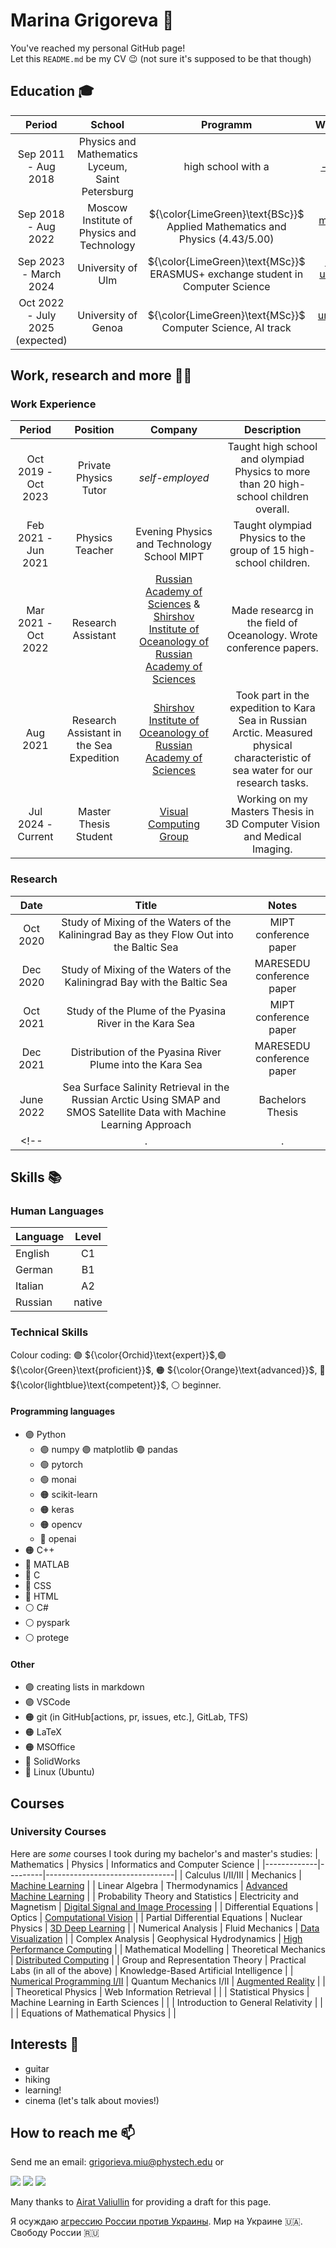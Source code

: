 # Marina Grigoreva 👋
You've reached my personal GitHub page!\
Let this `README.md` be my CV 😉 (not sure it's supposed to be that though)


## **Education** 🎓
|        Period       |      School   |  Programm | Website |
|:-------------------:|:-------------:|:------:|:-----:|
| Sep 2011 - Aug 2018 |  Physics and Mathematics Lyceum, Saint Petersburg | high school with a  | [-link-](https://239.ru/) |
| Sep 2018 - Aug 2022 |    Moscow Institute of Physics and Technology   |  ${\color{LimeGreen}\text{BSc}}$ Applied Mathematics and Physics (4.43/5.00) | [mipt.ru](https://mipt.ru/english/) [wiki](https://en.wikipedia.org/wiki/Moscow_Institute_of_Physics_and_Technology) |
| Sep 2023 - March 2024 | University of Ulm | ${\color{LimeGreen}\text{MSc}}$ ERASMUS+ exchange student in Computer Science | [uni-ulm.de](https://www.uni-ulm.de/) [wiki](https://en.wikipedia.org/wiki/University_of_Ulm) |
| Oct 2022 - July 2025 (expected) | University of Genoa | ${\color{LimeGreen}\text{MSc}}$ Computer Science, AI track | [unige.it](https://unige.it/en) [wiki](https://en.wikipedia.org/wiki/University_of_Genoa) |


## **Work, research and more** 🧑‍💻
### Work Experience
| Period | Position | Company | Description |
| :-: | :-: | :-: | :-: |
|Oct 2019 - Oct 2023|Private Physics Tutor|_self-employed_| Taught high school and olympiad Physics to more than 20 high-school children overall. |
|Feb 2021 - Jun 2021|Physics Teacher|Evening Physics and Technology School MIPT| Taught olympiad Physics to the group of 15 high-school children. |
|Mar 2021 - Oct 2022|Research Assistant|[Russian Academy of Sciences](https://new.ras.ru/en/) & [Shirshov Institute of Oceanology of Russian Academy of Sciences](https://ocean.ru/en/)| Made researcg in the field of Oceanology. Wrote conference papers. |
|Aug 2021|Research Assistant in the Sea Expedition|[Shirshov Institute of Oceanology of Russian Academy of Sciences](https://ocean.ru/en/)| Took part in the expedition to Kara Sea in Russian Arctic. Measured physical characteristic of sea water for our research tasks. |
|Jul 2024 - Current|Master Thesis Student|[Visual Computing Group](https://viscom.uni-ulm.de/)| Working on my Masters Thesis in 3D Computer Vision and Medical Imaging. |

<!-- |.|.|.| -->
### Research
|Date|Title|Notes|
| :-: | :-: | :-: |
|Oct 2020| Study of Mixing of the Waters of the Kaliningrad Bay as they Flow Out into the Baltic Sea | MIPT conference paper|
|Dec 2020| Study of Mixing of the Waters of the Kaliningrad Bay with the Baltic Sea | MARESEDU conference paper|
|Oct 2021| Study of the Plume of the Pyasina River in the Kara Sea | MIPT conference paper|
|Dec 2021| Distribution of the Pyasina River Plume into the Kara Sea | MARESEDU conference paper|
|June 2022| Sea Surface Salinity Retrieval in the Russian Arctic Using SMAP and SMOS Satellite Data with Machine Learning Approach | Bachelors Thesis|
<!-- |.|.|.| -->

## **Skills** 📚
### Human Languages
| Language   |  Level |
|----------|:-------:|
| English | C1 |
| German | B1 |
| Italian | A2 |
| Russian | native |

### Technical Skills

Colour coding: 
🟣 ${\color{Orchid}\text{expert}}$,🟢 ${\color{Green}\text{proficient}}$, 🟠 ${\color{Orange}\text{advanced}}$, 🔵 ${\color{lightblue}\text{competent}}$, ⚪ beginner.
#### Programming languages
- 🟣 Python
    - 🟣 numpy 🟣 matplotlib 🟣 pandas
    - 🟢 pytorch
    - 🟢 monai
    - 🟠 scikit-learn
    - 🟠 keras
    - 🟠 opencv
    - 🔵 openai
- 🟠 C++
- 🔵 MATLAB
- 🔵 C
- 🔵 CSS
- 🔵 HTML
- ⚪ C#
- ⚪ pyspark
- ⚪ protege
#### Other
- 🟣 creating lists in markdown
- 🟣 VSCode
- 🟠 git (in GitHub[actions, pr, issues, etc.], GitLab, TFS)
- 🟠 LaTeX
- 🟠 MSOffice
- 🔵 SolidWorks
- 🔵 Linux (Ubuntu)

## Courses
### University Courses
Here are _some_ courses I took during my bachelor's and master's studies: 
| Mathematics | Physics | Informatics and Computer Science |
|-------------|---------|--------------------------------|
| Calculus I/II/III | Mechanics | [Machine Learning](https://corsi.unige.it/en/off.f/2023/ins/63422?codcla=10852) |
| Linear Algebra | Thermodynamics | [Advanced Machine Learning](https://corsi.unige.it/en/off.f/2022/ins/53411?codcla=10852) |
| Probability Theory and Statistics | Electricity and Magnetism | [Digital Signal and Image Processing](https://corsi.unige.it/en/off.f/2023/ins/63424?codcla=10852) |
| Differential Equations | Optics | [Computational Vision](https://corsi.unige.it/en/off.f/2022/ins/53409?codcla=10852) |
| Partial Differential Equations | Nuclear Physics | [3D Deep Learning](https://www.uni-ulm.de/in/mi/lehre/archiv-lehrveranstaltungen/wintersemester-2023-24/vorlesung-3d-deep-learning/) |
| Numerical Analysis | Fluid Mechanics | [Data Visualization](https://corsi.unige.it/en/off.f/2023/ins/63416?codcla=10852) |
| Complex Analysis | Geophysical Hydrodynamics | [High Performance Computing](https://corsi.unige.it/en/off.f/2023/ins/63417?codcla=10852) |
| Mathematical Modelling | Theoretical Mechanics | [Distributed Computing](https://corsi.unige.it/en/off.f/2023/ins/63425?codcla=10852) |
| Group and Representation Theory | Practical Labs (in all of the above) | Knowledge-Based Artificial Intelligence |
| [Numerical Programming I/II](https://www5.in.tum.de/lehre/vorlesungen/num_prog_cse/ws07/) | Quantum Mechanics I/II | [Augmented Reality](https://corsi.unige.it/en/off.f/2023/ins/66522?codcla=10852) |
| | Theoretical Physics | Web Information Retrieval |
| | Statistical Physics | Machine Learning in Earth Sciences |
| | Introduction to General Relativity | | 
| | Equations of Mathematical Physics | | 


## **Interests** 🎨
- guitar
- hiking
- learning!
- cinema (let's talk about movies!)


## **How to reach me** 📫
Send me an email: grigorieva.miu@phystech.edu or

[![](https://img.shields.io/badge/Telegram-2CA5E0?style=for-the-badge&logo=telegram&logoColor=white)](https://t.me/marussiass)
[![](https://img.shields.io/badge/LinkedIn-0077B5?style=for-the-badge&logo=linkedin&logoColor=white)](https://www.linkedin.com/in/marina-grigoreva-/)
[![](https://img.shields.io/badge/Instagram-E4405F?style=for-the-badge&logo=instagram&logoColor=white)](https://www.instagram.com/spicavirginis/)

Many thanks to [Airat Valiullin](https://github.com/rayannott) for providing a draft for this page.

Я осуждаю [агрессию России против Украины](https://ru.wikipedia.org/wiki/%D0%92%D1%82%D0%BE%D1%80%D0%B6%D0%B5%D0%BD%D0%B8%D0%B5_%D0%A0%D0%BE%D1%81%D1%81%D0%B8%D0%B8_%D0%BD%D0%B0_%D0%A3%D0%BA%D1%80%D0%B0%D0%B8%D0%BD%D1%83_(%D1%81_2022)). Мир на Украине 🇺🇦. Свободу России 🇷🇺
